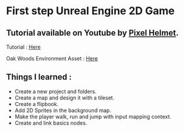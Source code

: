 # First step Unreal Engine 2D Game

## Tutorial available on Youtube by [Pixel Helmet](https://www.youtube.com/watch?v=tVH0VTY-c8o&list=WL&index=2&ab_channel=PixelHelmet).
Tutorial : [Here](https://www.youtube.com/watch?v=tVH0VTY-c8o&list=WL&index=2&ab_channel=PixelHelmet)

Oak Woods Environment Asset : [Here](https://brullov.itch.io/oak-woods)


## Things I learned :

- Create a new project and folders.
- Create a map and design it with a tileset.
- Create a flipbook.
- Add 2D Sprites in the background map.
- Make the player walk, run and jump with input mapping context.
- Create and link basics nodes.
